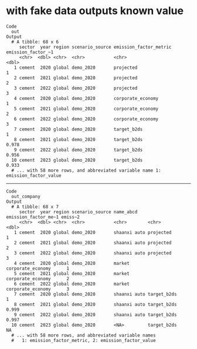 # with fake data outputs known value

    Code
      out
    Output
      # A tibble: 68 x 6
         sector  year region scenario_source emission_factor_metric emission_factor_~1
         <chr>  <dbl> <chr>  <chr>           <chr>                               <dbl>
       1 cement  2020 global demo_2020       projected                           1    
       2 cement  2021 global demo_2020       projected                           2    
       3 cement  2022 global demo_2020       projected                           3    
       4 cement  2020 global demo_2020       corporate_economy                   1    
       5 cement  2021 global demo_2020       corporate_economy                   2    
       6 cement  2022 global demo_2020       corporate_economy                   3    
       7 cement  2020 global demo_2020       target_b2ds                         1    
       8 cement  2021 global demo_2020       target_b2ds                         0.978
       9 cement  2022 global demo_2020       target_b2ds                         0.956
      10 cement  2023 global demo_2020       target_b2ds                         0.933
      # ... with 58 more rows, and abbreviated variable name 1: emission_factor_value

---

    Code
      out_company
    Output
      # A tibble: 68 x 7
         sector  year region scenario_source name_abcd    emission_factor_me~1 emiss~2
         <chr>  <dbl> <chr>  <chr>           <chr>        <chr>                  <dbl>
       1 cement  2020 global demo_2020       shaanxi auto projected              1    
       2 cement  2021 global demo_2020       shaanxi auto projected              2    
       3 cement  2022 global demo_2020       shaanxi auto projected              3    
       4 cement  2020 global demo_2020       market       corporate_economy      1    
       5 cement  2021 global demo_2020       market       corporate_economy      2    
       6 cement  2022 global demo_2020       market       corporate_economy      3    
       7 cement  2020 global demo_2020       shaanxi auto target_b2ds            1    
       8 cement  2021 global demo_2020       shaanxi auto target_b2ds            0.999
       9 cement  2022 global demo_2020       shaanxi auto target_b2ds            0.997
      10 cement  2023 global demo_2020       <NA>         target_b2ds           NA    
      # ... with 58 more rows, and abbreviated variable names
      #   1: emission_factor_metric, 2: emission_factor_value

